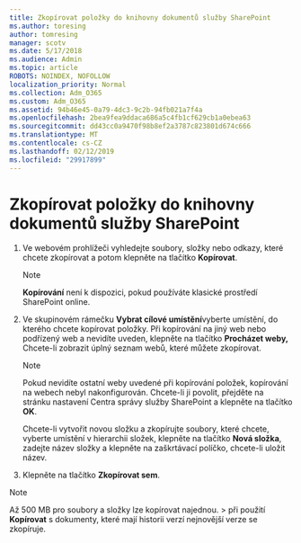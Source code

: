 ```yaml
---
title: Zkopírovat položky do knihovny dokumentů služby SharePoint
ms.author: toresing
author: tomresing
manager: scotv
ms.date: 5/17/2018
ms.audience: Admin
ms.topic: article
ROBOTS: NOINDEX, NOFOLLOW
localization_priority: Normal
ms.collection: Adm_O365
ms.custom: Adm_O365
ms.assetid: 94b46e45-0a79-4dc3-9c2b-94fb021a7f4a
ms.openlocfilehash: 2bea9fea9ddaca686a5c4fb1cf629cb1a0ebea63
ms.sourcegitcommit: dd43cc0a9470f98b8ef2a3787c823801d674c666
ms.translationtype: MT
ms.contentlocale: cs-CZ
ms.lasthandoff: 02/12/2019
ms.locfileid: "29917899"
---
```

# <a name="copy-items-in-a-sharepoint-document-library"></a>Zkopírovat položky do knihovny dokumentů služby SharePoint

1. Ve webovém prohlížeči vyhledejte soubory, složky nebo odkazy, které chcete zkopírovat a potom klepněte na tlačítko **Kopírovat**.
    
    > [!NOTE]
    > **Kopírování** není k dispozici, pokud používáte klasické prostředí SharePoint online. 
  
2. Ve skupinovém rámečku **Vybrat cílové umístění**vyberte umístění, do kterého chcete kopírovat položky. Při kopírování na jiný web nebo podřízený web a nevidíte uveden, klepněte na tlačítko **Procházet weby,** Chcete-li zobrazit úplný seznam webů, které můžete zkopírovat. 
    
    > [!NOTE]
    > Pokud nevidíte ostatní weby uvedené při kopírování položek, kopírování na webech nebyl nakonfigurován. Chcete-li ji povolit, přejděte na stránku nastavení Centra správy služby SharePoint a klepněte na tlačítko **OK**. 
  
    Chcete-li vytvořit novou složku a zkopírujte soubory, které chcete, vyberte umístění v hierarchii složek, klepněte na tlačítko **Nová složka**, zadejte název složky a klepněte na zaškrtávací políčko, chcete-li uložit název.
    
3. Klepněte na tlačítko **Zkopírovat sem**.
    
> [!NOTE]
>  Až 500 MB pro soubory a složky lze kopírovat najednou. > při použití **Kopírovat** s dokumenty, které mají historii verzí nejnovější verze se zkopíruje. 
  

